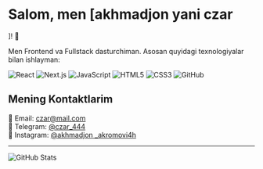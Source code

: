 # Salom, men [akhmadjon yani czar
]! 👋

Men Frontend va Fullstack dasturchiman. Asosan quyidagi texnologiyalar bilan ishlayman:

![React](https://img.shields.io/badge/-React-61DAFB?style=flat&logo=react&logoColor=black)
![Next.js](https://img.shields.io/badge/-Next.js-000000?style=flat&logo=nextdotjs&logoColor=white)
![JavaScript](https://img.shields.io/badge/-JavaScript-F7DF1E?style=flat&logo=javascript&logoColor=black)
![HTML5](https://img.shields.io/badge/-HTML5-E34F26?style=flat&logo=html5&logoColor=white)
![CSS3](https://img.shields.io/badge/-CSS3-1572B6?style=flat&logo=css3)
![GitHub](https://img.shields.io/badge/-GitHub-181717?style=flat&logo=github)


## Mening Kontaktlarim

📧 Email: czar@mail.com  
📱 Telegram: [@czar_444](https://t.me/username)  
📸 Instagram: [@akhmadjon
_akromovi4h](https://instagram.com/username)  

---

![GitHub Stats](https://github-readme-stats.vercel.app/api?username=username&show_icons=true&theme=radical)

